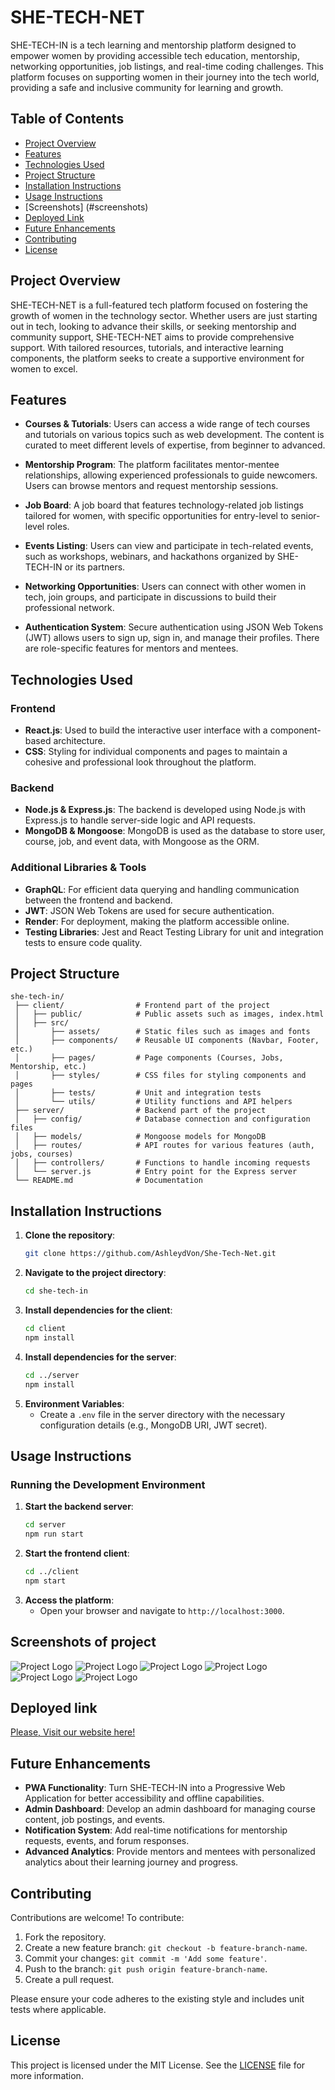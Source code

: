 # SHE-TECH-NET

SHE-TECH-IN is a tech learning and mentorship platform designed to empower women by providing accessible tech education, mentorship, networking opportunities, job listings, and real-time coding challenges. This platform focuses on supporting women in their journey into the tech world, providing a safe and inclusive community for learning and growth.

## Table of Contents
- [Project Overview](#project-overview)
- [Features](#features)
- [Technologies Used](#technologies-used)
- [Project Structure](#project-structure)
- [Installation Instructions](#installation-instructions)
- [Usage Instructions](#usage-instructions)
- [Screenshots] (#screenshots)
- [Deployed Link](#deployed-link)
- [Future Enhancements](#future-enhancements)
- [Contributing](#contributing)
- [License](#license)

## Project Overview

SHE-TECH-NET is a full-featured tech platform focused on fostering the growth of women in the technology sector. Whether users are just starting out in tech, looking to advance their skills, or seeking mentorship and community support, SHE-TECH-NET aims to provide comprehensive support. With tailored resources, tutorials, and interactive learning components, the platform seeks to create a supportive environment for women to excel.

## Features

- **Courses & Tutorials**: Users can access a wide range of tech courses and tutorials on various topics such as web development. The content is curated to meet different levels of expertise, from beginner to advanced.
  
- **Mentorship Program**: The platform facilitates mentor-mentee relationships, allowing experienced professionals to guide newcomers. Users can browse mentors and request mentorship sessions.

- **Job Board**: A job board that features technology-related job listings tailored for women, with specific opportunities for entry-level to senior-level roles.

- **Events Listing**: Users can view and participate in tech-related events, such as workshops, webinars, and hackathons organized by SHE-TECH-IN or its partners.

- **Networking Opportunities**: Users can connect with other women in tech, join groups, and participate in discussions to build their professional network.

- **Authentication System**: Secure authentication using JSON Web Tokens (JWT) allows users to sign up, sign in, and manage their profiles. There are role-specific features for mentors and mentees.

## Technologies Used

### Frontend
- **React.js**: Used to build the interactive user interface with a component-based architecture.
- **CSS**: Styling for individual components and pages to maintain a cohesive and professional look throughout the platform.

### Backend
- **Node.js & Express.js**: The backend is developed using Node.js with Express.js to handle server-side logic and API requests.
- **MongoDB & Mongoose**: MongoDB is used as the database to store user, course, job, and event data, with Mongoose as the ORM.

### Additional Libraries & Tools
- **GraphQL**: For efficient data querying and handling communication between the frontend and backend.
- **JWT**: JSON Web Tokens are used for secure authentication.
- **Render**: For deployment, making the platform accessible online.
- **Testing Libraries**: Jest and React Testing Library for unit and integration tests to ensure code quality.

## Project Structure

```
she-tech-in/
 ├── client/                # Frontend part of the project
 │   ├── public/            # Public assets such as images, index.html
 │   ├── src/
 │       ├── assets/        # Static files such as images and fonts
 │       ├── components/    # Reusable UI components (Navbar, Footer, etc.)
 │       ├── pages/         # Page components (Courses, Jobs, Mentorship, etc.)
 │       ├── styles/        # CSS files for styling components and pages
 │       ├── tests/         # Unit and integration tests
 │       └── utils/         # Utility functions and API helpers
 ├── server/                # Backend part of the project
 │   ├── config/            # Database connection and configuration files
 │   ├── models/            # Mongoose models for MongoDB
 │   ├── routes/            # API routes for various features (auth, jobs, courses)
 │   ├── controllers/       # Functions to handle incoming requests
 │   └── server.js          # Entry point for the Express server
 └── README.md              # Documentation
```

## Installation Instructions

1. **Clone the repository**:
   ```bash
   git clone https://github.com/AshleydVon/She-Tech-Net.git
   ```
2. **Navigate to the project directory**:
   ```bash
   cd she-tech-in
   ```
3. **Install dependencies for the client**:
   ```bash
   cd client
   npm install
   ```
4. **Install dependencies for the server**:
   ```bash
   cd ../server
   npm install
   ```
5. **Environment Variables**:
   - Create a `.env` file in the server directory with the necessary configuration details (e.g., MongoDB URI, JWT secret).

## Usage Instructions

### Running the Development Environment

1. **Start the backend server**:
   ```bash
   cd server
   npm run start
   ```
2. **Start the frontend client**:
   ```bash
   cd ../client
   npm start
   ```
3. **Access the platform**:
   - Open your browser and navigate to `http://localhost:3000`.

## Screenshots of project

![Project Logo](./client/src/assets/logo.png)
![Project Logo](./client/src/assets/sswelcome.png)
![Project Logo](./client/src/assets/sshome.png)
![Project Logo](./client/src/assets/signup.png)
![Project Logo](./client/src/assets/jobs.png)
![Project Logo](./client/src/assets/events.png)

## Deployed link
[Please, Visit our website here!]( https://she-tech-net.onrender.com)

## Future Enhancements

- **PWA Functionality**: Turn SHE-TECH-IN into a Progressive Web Application for better accessibility and offline capabilities.
- **Admin Dashboard**: Develop an admin dashboard for managing course content, job postings, and events.
- **Notification System**: Add real-time notifications for mentorship requests, events, and forum responses.
- **Advanced Analytics**: Provide mentors and mentees with personalized analytics about their learning journey and progress.

## Contributing

Contributions are welcome! To contribute:

1. Fork the repository.
2. Create a new feature branch: `git checkout -b feature-branch-name`.
3. Commit your changes: `git commit -m 'Add some feature'`.
4. Push to the branch: `git push origin feature-branch-name`.
5. Create a pull request.

Please ensure your code adheres to the existing style and includes unit tests where applicable.

## License

This project is licensed under the MIT License. See the [LICENSE](LICENSE) file for more information.

